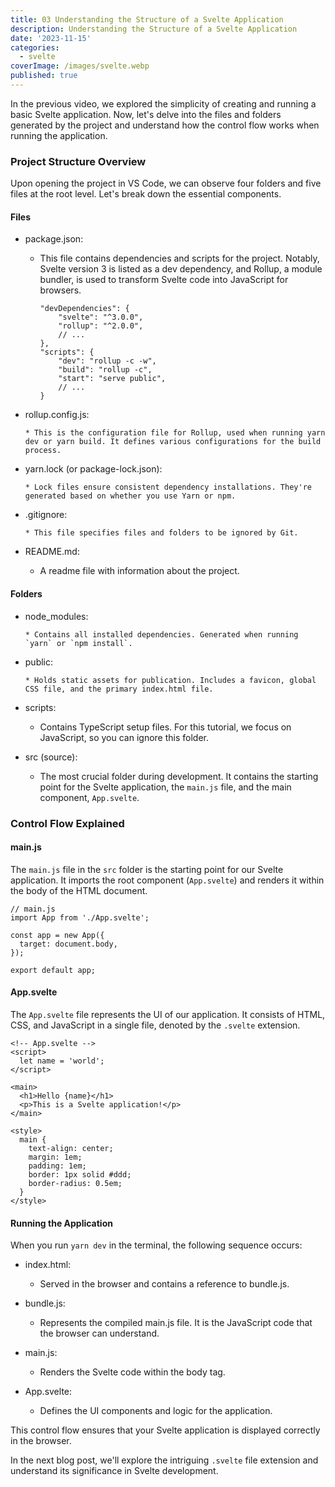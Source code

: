 ```yaml
---
title: 03 Understanding the Structure of a Svelte Application
description: Understanding the Structure of a Svelte Application
date: '2023-11-15'
categories:
  - svelte
coverImage: /images/svelte.webp
published: true
---
```


In the previous video, we explored the simplicity of creating and running a basic Svelte application. Now, let's delve into the files and folders generated by the project and understand how the control flow works when running the application.

### Project Structure Overview

Upon opening the project in VS Code, we can observe four folders and five files at the root level. Let's break down the essential components.

#### Files

- package.json:

  - This file contains dependencies and scripts for the project. Notably, Svelte version 3 is listed as a dev dependency, and Rollup, a module bundler, is used to transform Svelte code into JavaScript for browsers.
    ```
    "devDependencies": {
        "svelte": "^3.0.0",
        "rollup": "^2.0.0",
        // ...
    },
    "scripts": {
        "dev": "rollup -c -w",
        "build": "rollup -c",
        "start": "serve public",
        // ...
    }
    ```

* rollup.config.js:

      * This is the configuration file for Rollup, used when running yarn dev or yarn build. It defines various configurations for the build process.

* yarn.lock (or package-lock.json):

      * Lock files ensure consistent dependency installations. They're generated based on whether you use Yarn or npm.

* .gitignore:

      * This file specifies files and folders to be ignored by Git.

* README.md:

  - A readme file with information about the project.

#### Folders

- node_modules:

      * Contains all installed dependencies. Generated when running `yarn` or `npm install`.

* public:

      * Holds static assets for publication. Includes a favicon, global CSS file, and the primary index.html file.

* scripts:

  - Contains TypeScript setup files. For this tutorial, we focus on JavaScript, so you can ignore this folder.

* src (source):

  - The most crucial folder during development. It contains the starting point for the Svelte application, the `main.js` file, and the main component, `App.svelte`.

### Control Flow Explained

#### main.js

The `main.js` file in the `src` folder is the starting point for our Svelte application. It imports the root component (`App.svelte`) and renders it within the body of the HTML document.

```
// main.js
import App from './App.svelte';

const app = new App({
  target: document.body,
});

export default app;
```

#### App.svelte

The `App.svelte` file represents the UI of our application. It consists of HTML, CSS, and JavaScript in a single file, denoted by the `.svelte` extension.

```
<!-- App.svelte -->
<script>
  let name = 'world';
</script>

<main>
  <h1>Hello {name}</h1>
  <p>This is a Svelte application!</p>
</main>

<style>
  main {
    text-align: center;
    margin: 1em;
    padding: 1em;
    border: 1px solid #ddd;
    border-radius: 0.5em;
  }
</style>
```

#### Running the Application

When you run `yarn dev` in the terminal, the following sequence occurs:

- index.html:

  - Served in the browser and contains a reference to bundle.js.

- bundle.js:

  - Represents the compiled main.js file. It is the JavaScript code that the browser can understand.

- main.js:

  - Renders the Svelte code within the body tag.

- App.svelte:

  - Defines the UI components and logic for the application.

This control flow ensures that your Svelte application is displayed correctly in the browser.

In the next blog post, we'll explore the intriguing `.svelte` file extension and understand its significance in Svelte development.
